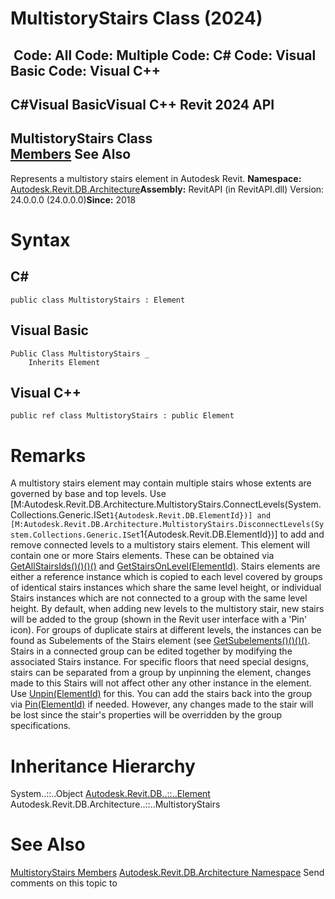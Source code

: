 # MultistoryStairs Class (2024)

﻿
 Code: All Code: Multiple Code: C# Code: Visual Basic Code: Visual C++   
---  
C#Visual BasicVisual C++
Revit 2024 API  
---  
MultistoryStairs Class  
[Members](8f556bfb-0639-6e90-5840-57f29c5bd661.md "MultistoryStairs Members") See Also  
---  
Represents a multistory stairs element in Autodesk Revit. 
**Namespace:** [Autodesk.Revit.DB.Architecture](720f0c58-cb2b-4f13-374a-7348ed0a1cd3.md "Autodesk.Revit.DB.Architecture Namespace")**Assembly:** RevitAPI (in RevitAPI.dll) Version: 24.0.0.0 (24.0.0.0)**Since:** 2018 
# Syntax
C#  
---  
```text
public class MultistoryStairs : Element
```
  
Visual Basic  
---  
```text
Public Class MultistoryStairs _
	Inherits Element
```
  
Visual C++  
---  
```text
public ref class MultistoryStairs : public Element
```
  
# Remarks
A multistory stairs element may contain multiple stairs whose extents are governed by base and top levels. Use [M:Autodesk.Revit.DB.Architecture.MultistoryStairs.ConnectLevels(System.Collections.Generic.ISet`1{Autodesk.Revit.DB.ElementId})] and [M:Autodesk.Revit.DB.Architecture.MultistoryStairs.DisconnectLevels(System.Collections.Generic.ISet`1{Autodesk.Revit.DB.ElementId})] to add and remove connected levels to a multistory stairs element.
This element will contain one or more Stairs elements. These can be obtained via [GetAllStairsIds()()()()](a66792ff-4d73-afc7-8df6-ae8733cf69de.md "GetAllStairsIds Method") and [GetStairsOnLevel(ElementId)](7a591c9d-6dd9-398e-9eb5-280eca78d396.md "GetStairsOnLevel Method"). Stairs elements are either a reference instance which is copied to each level covered by groups of identical stairs instances which share the same level height, or individual Stairs instances which are not connected to a group with the same level height. By default, when adding new levels to the multistory stair, new stairs will be added to the group (shown in the Revit user interface with a 'Pin' icon). 
For groups of duplicate stairs at different levels, the instances can be found as Subelements of the Stairs element (see [GetSubelements()()()()](feabfd59-bd0f-ab61-34a1-d0d22f58c881.md "GetSubelements Method"). 
Stairs in a connected group can be edited together by modifying the associated Stairs instance. For specific floors that need special designs, stairs can be separated from a group by unpinning the element, changes made to this Stairs will not affect other any other instance in the element. Use [Unpin(ElementId)](f1eb4c84-2b7e-1b6a-dc8b-dfc6c0c994c9.md "Unpin Method") for this. 
You can add the stairs back into the group via [Pin(ElementId)](41a11436-7ef4-f8c8-f247-04d529f8c466.md "Pin Method") if needed. However, any changes made to the stair will be lost since the stair's properties will be overridden by the group specifications. 
# Inheritance Hierarchy
System..::..Object [Autodesk.Revit.DB..::..Element](eb16114f-69ea-f4de-0d0d-f7388b105a16.md "Element Class") Autodesk.Revit.DB.Architecture..::..MultistoryStairs
# See Also
[MultistoryStairs Members](8f556bfb-0639-6e90-5840-57f29c5bd661.md "MultistoryStairs Members")
[Autodesk.Revit.DB.Architecture Namespace](720f0c58-cb2b-4f13-374a-7348ed0a1cd3.md "Autodesk.Revit.DB.Architecture Namespace")
Send comments on this topic to 